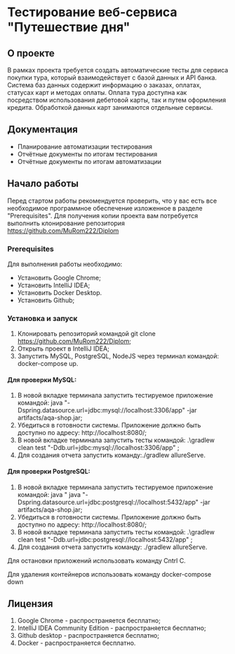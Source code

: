 
# Тестирование веб-сервиса "Путешествие дня"

## О проекте

В рамках проекта требуется создать автоматические тесты для сервиса покупки тура, который взаимодействует с базой данных и API банка. 
Система баз данных содержит информацию о заказах, оплатах, статусах карт и методах оплаты. 
Оплата тура доступна как посредством использования дебетовой карты, так и путем оформления кредита. 
Обработкой данных карт занимаются отдельные сервисы.

## Документация

- Планирование автоматизации тестирования
- Отчётные документы по итогам тестирования
- Отчётные документы по итогам автоматизации

## Начало работы

Перед стартом работы рекомендуется проверить, что у вас есть все необходимое программное обеспечение изложенное в разделе "Prerequisites".
Для получения копии проекта вам потребуется выполнить клонирование репозитория https://github.com/MuRom222/Diplom

### Prerequisites

Для выполнения работы необходимо:

- Установить Google Chrome;
- Установить IntelliJ IDEA;
- Установить Docker Desktop.
- Установить Github;


### Установка и запуск

1. Клонировать репозиторий командой git clone https://github.com/MuRom222/Diplom;
2. Открыть проект в IntelliJ IDEA;
3. Запустить MySQL, PostgreSQL, NodeJS через терминал командой: docker-compose up.

#### Для проверки MySQL:

1. В новой вкладке терминала запустить тестируемое приложение командой: java "-Dspring.datasource.url=jdbc:mysql://localhost:3306/app" -jar artifacts/aqa-shop.jar;
2. Убедиться в готовности системы. Приложение должно быть доступно по адресу: http://localhost:8080/;
3. В новой вкладке терминала запустить тесты командой: .\gradlew clean test "-Ddb.url=jdbc:mysql://localhost:3306/app" ;
4. Для создания отчета запустить команду:./gradlew allureServe.

#### Для проверки PostgreSQL:

1. В новой вкладке терминала запустить тестируемое приложение командой: java " java "-Dspring.datasource.url=jdbc:postgresql://localhost:5432/app" -jar artifacts/aqa-shop.jar;
2. Убедиться в готовности системы. Приложение должно быть доступно по адресу: http://localhost:8080/;
3. В новой вкладке терминала запустить тесты командой: .\gradlew clean test "-Ddb.url=jdbc:postgresql://localhost:5432/app"  ;
4. Для создания отчета запустить команду: ./gradlew allureServe.

Для остановки приложений использовать команду Cntrl C.

Для удаления контейнеров использовать команду docker-compose down

## Лицензия

1. Google Chrome - распространяется бесплатно;
2. IntelliJ IDEA Community Edition - распространяется бесплатно;
3. Github desktop - распространяется бесплатно;
4. Docker - распространяется бесплатно.